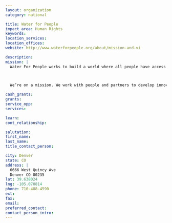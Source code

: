```yaml
---
layout: organization
category: national

title: Water for People
impact_area: Human Rights
keywords: 
location_services: 
location_offices: 
website: http://www.waterforpeople.org/about/mission-and-vi

description: 
mission: |
  Water For People works to build a world where all people have access to safe drinking water and sanitation, and where no one suffers or dies from a water- or sanitation-related disease. This is our vision.

  

  We’re on a mission. We work with people and partners to develop innovative and long-lasting solutions to the water, sanitation, and hygiene problems in the developing world. We strive to continually improve, to experiment with promising new ideas, and to leverage resources to multiply our impact.

cash_grants: 
grants: 
service_opp: 
services: 

learn: 
cont_relationship: 

salutation: 
first_name: 
last_name: 
title_contact_person: 

city: Denver
state: CO
address: |
  6666 West Quincy Ave  
  Denver CO 80235
lat: 39.638024
lng: -105.070814
phone: 710-488-4590
ext: 
fax: 
email: 
preferred_contact: 
contact_person_intro: 
---
```

